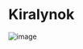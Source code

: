 # Kiralynok

![image](https://github.com/KeresztesHunor/Kiralynok/assets/115096360/ec179bbb-200d-428c-9f35-ef919b40b2c2)
